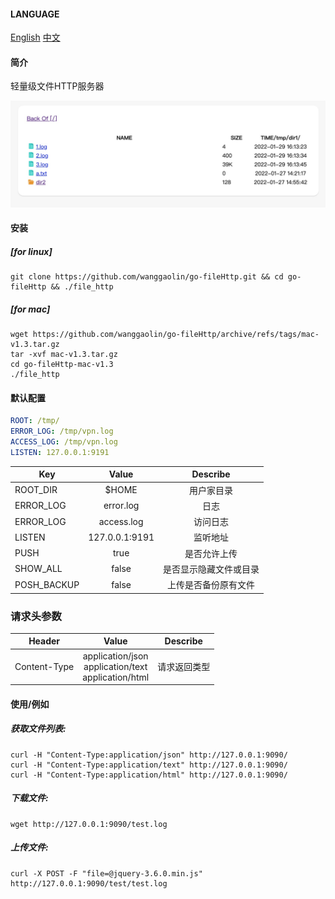 #### LANGUAGE 
[English](https://github.com/wanggaolin/go-fileHttp#readme)
[中文](https://github.com/wanggaolin/go-fileHttp/blob/master/doc/readme_zh.md)

#### 简介
轻量级文件HTTP服务器

![demo photo](doc/demo.png "Magic Gardens")

#### 安装
##### [for linux]
```shell
git clone https://github.com/wanggaolin/go-fileHttp.git && cd go-fileHttp && ./file_http
```
##### [for mac]
```shell
wget https://github.com/wanggaolin/go-fileHttp/archive/refs/tags/mac-v1.3.tar.gz
tar -xvf mac-v1.3.tar.gz
cd go-fileHttp-mac-v1.3   
./file_http
```

#### 默认配置
```yaml
ROOT: /tmp/
ERROR_LOG: /tmp/vpn.log
ACCESS_LOG: /tmp/vpn.log
LISTEN: 127.0.0.1:9191
```

| Key               | Value              |Describe              |
|  ----------       | :-----------:      |   :-----------:      |                    
| ROOT_DIR          | $HOME              |   用户家目录           |
| ERROR_LOG         | error.log          |   日志                |
| ERROR_LOG         | access.log         |   访问日志             |
| LISTEN            | 127.0.0.1:9191     |   监听地址             |
| PUSH              | true               |   是否允许上传          |
| SHOW_ALL          | false              |   是否显示隐藏文件或目录  |
| POSH_BACKUP       | false              |   上传是否备份原有文件    |


### 请求头参数
| Header               | Value                           |Describe              |
|  ----------       | :-----------:                     |   :-----------:      |                    
| Content-Type      | application/json <br> application/text <br> application/html               |   请求返回类型          |


#### 使用/例如
##### 获取文件列表:
```shell
curl -H "Content-Type:application/json" http://127.0.0.1:9090/
curl -H "Content-Type:application/text" http://127.0.0.1:9090/
curl -H "Content-Type:application/html" http://127.0.0.1:9090/
```

##### 下载文件:
```shell
wget http://127.0.0.1:9090/test.log
```

##### 上传文件:
```shell
curl -X POST -F "file=@jquery-3.6.0.min.js" http://127.0.0.1:9090/test/test.log
```
